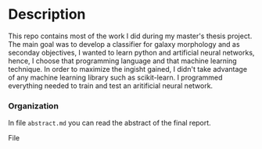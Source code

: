 # Description

This repo contains most of the work I did during my master's thesis project. The main goal was to develop a classifier for galaxy morphology and as seconday objectives, I wanted to learn python and artificial neural networks, hence, I choose that programming language and that machine learning technique. In order to maximize the ingisht gained, I didn't take advantage of any machine learning library such as scikit-learn. I programmed everything needed to train and test an aritificial neural network.

### Organization

In file `abstract.md` you can read the abstract of the final report.

File 

